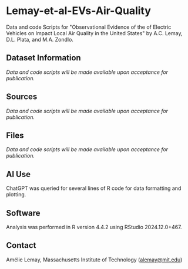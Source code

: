 # Lemay-et-al-EVs-Air-Quality
Data and code Scripts for "Observational Evidence of the of Electric Vehicles on Impact Local Air Quality in the United States" by A.C. Lemay, D.L. Plata, and M.A. Zondlo.

## Dataset Information
*Data and code scripts will be made available upon acceptance for publication.*

## Sources
*Data and code scripts will be made available upon acceptance for publication.*

## Files
*Data and code scripts will be made available upon acceptance for publication.*

## AI Use
ChatGPT was queried for several lines of R code for data formatting and plotting.

## Software
Analysis was performed in R version 4.4.2 using RStudio 2024.12.0+467.

## Contact
Amélie Lemay, Massachusetts Institute of Technology (alemay@mit.edu)
